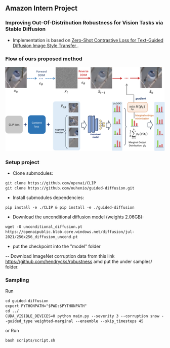 ## Amazon Intern Project

### Improving Out-Of-Distribution Robustness for Vision Tasks via Stable Diffusion

- Implementation is based on [Zero-Shot Contrastive Loss for Text-Guided Diffusion Image Style Transfer ](https://arxiv.org/abs/2303.08622).


### Flow of ours proposed method
<img src="./figs/diffusion_flow.png" alt="diffusion" width="800px">


### Setup project

- Clone submodules:

```
git clone https://github.com/openai/CLIP
git clone https://github.com/ouhenio/guided-diffusion.git
```

- Install submodules dependencies:

```console
pip install -e ./CLIP & pip install -e ./guided-diffusion
```

- Download the unconditional diffusion model (weights 2.06GB):

```console
wget -O unconditional_diffusion.pt https://openaipublic.blob.core.windows.net/diffusion/jul-2021/256x256_diffusion_uncond.pt
```
- put the checkpoint into the "model" folder


-- Download ImageNet corruption data from this link https://github.com/hendrycks/robustness amd put the under samples/ folder.

### Sampling

Run

```console
cd guided-diffusion
export PYTHONPATH="$PWD:$PYTHONPATH" 
cd ../
CUDA_VISIBLE_DEVICES=0 python main.py --severity 3 --corruption snow --guided_type weighted-marginal --ensemble --skip_timesteps 45
```

or Run 
```console
bash scripts/script.sh
```

